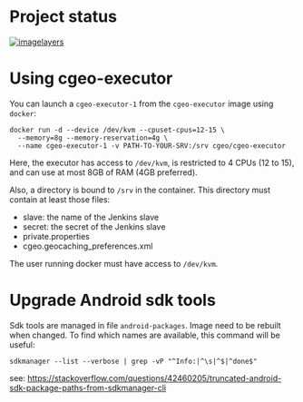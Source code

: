 # Project status

[![imagelayers](https://imagelayers.io/badge/cgeo/cgeo-executor:latest.svg)](https://imagelayers.io/?images=cgeo/cgeo-executor:latest)<br>

# Using cgeo-executor

You can launch a `cgeo-executor-1` from the `cgeo-executor` image using `docker`:

    docker run -d --device /dev/kvm --cpuset-cpus=12-15 \
      --memory=8g --memory-reservation=4g \
      --name cgeo-executor-1 -v PATH-TO-YOUR-SRV:/srv cgeo/cgeo-executor

Here, the executor  has access to `/dev/kvm`, is restricted to 4 CPUs (12 to 15),
and can use at most 8GB of RAM (4GB preferred).

Also, a directory is bound to `/srv` in the container. This directory must contain
at least those files:

- slave: the name of the Jenkins slave
- secret: the secret of the Jenkins slave
- private.properties
- cgeo.geocaching_preferences.xml

The user running docker must have access to `/dev/kvm`.

# Upgrade Android sdk tools

Sdk tools are managed in file `android-packages`. Image need to be rebuilt when changed.
To find which names are available, this command will be useful:
```
sdkmanager --list --verbose | grep -vP "^Info:|^\s|^$|^done$"
```
see: https://stackoverflow.com/questions/42460205/truncated-android-sdk-package-paths-from-sdkmanager-cli
